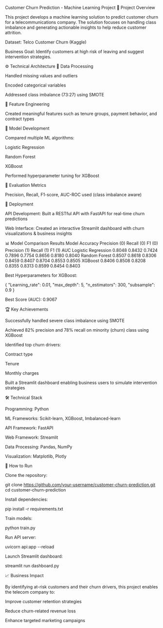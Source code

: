 Customer Churn Prediction - Machine Learning Project
📌 Project Overview

This project develops a machine learning solution to predict customer churn for a telecommunications company. The solution focuses on handling class imbalance and generating actionable insights to help reduce customer attrition.

Dataset: Telco Customer Churn (Kaggle)

Business Goal: Identify customers at high risk of leaving and suggest intervention strategies.

⚙️ Technical Architecture
🔹 Data Processing

Handled missing values and outliers

Encoded categorical variables

Addressed class imbalance (73:27) using SMOTE

🔹 Feature Engineering

Created meaningful features such as tenure groups, payment behavior, and contract types

🔹 Model Development

Compared multiple ML algorithms:

Logistic Regression

Random Forest

XGBoost

Performed hyperparameter tuning for XGBoost

🔹 Evaluation Metrics

Precision, Recall, F1-score, AUC-ROC used (class imbalance aware)

🔹 Deployment

API Development: Built a RESTful API with FastAPI for real-time churn predictions

Web Interface: Created an interactive Streamlit dashboard with churn visualizations & business insights

📊 Model Comparison Results
Model	Accuracy	Precision (0)	Recall (0)	F1 (0)	Precision (1)	Recall (1)	F1 (1)	AUC
Logistic Regression	0.8048	0.8432	0.7424	0.7896	0.7754	0.8656	0.8180	0.8040
Random Forest	0.8507	0.8618	0.8306	0.8459	0.8407	0.8704	0.8553	0.8505
XGBoost	0.8406	0.8508	0.8208	0.8355	0.8313	0.8599	0.8454	0.8403

Best Hyperparameters for XGBoost:

{
  "Learning_rate": 0.01,
  "max_depth": 5,
  "n_estimators": 300,
  "subsample": 0.9
}


Best Score (AUC): 0.9067

🏆 Key Achievements

Successfully handled severe class imbalance using SMOTE

Achieved 82% precision and 78% recall on minority (churn) class using XGBoost

Identified top churn drivers:

Contract type

Tenure

Monthly charges

Built a Streamlit dashboard enabling business users to simulate intervention strategies

🛠️ Technical Stack

Programming: Python

ML Frameworks: Scikit-learn, XGBoost, Imbalanced-learn

API Framework: FastAPI

Web Framework: Streamlit

Data Processing: Pandas, NumPy

Visualization: Matplotlib, Plotly

🚀 How to Run

Clone the repository:

git clone https://github.com/your-username/customer-churn-prediction.git
cd customer-churn-prediction


Install dependencies:

pip install -r requirements.txt


Train models:

python train.py


Run API server:

uvicorn api:app --reload


Launch Streamlit dashboard:

streamlit run dashboard.py

📈 Business Impact

By identifying at-risk customers and their churn drivers, this project enables the telecom company to:

Improve customer retention strategies

Reduce churn-related revenue loss

Enhance targeted marketing campaigns
